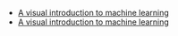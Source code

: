 

- [A visual introduction to machine learning](http://www.r2d3.us/visual-intro-to-machine-learning-part-1/)
- [A visual introduction to machine learning](http://www.r2d3.us/visual-intro-to-machine-learning-part-2/)

